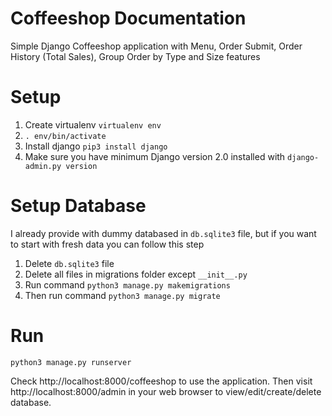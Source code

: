 Coffeeshop Documentation
========================

Simple Django Coffeeshop application with Menu, Order Submit, Order History (Total Sales), Group Order by Type and Size features

Setup
============

1. Create virtualenv `virtualenv env`
1. `. env/bin/activate`
1. Install django `pip3 install django`
1. Make sure you have minimum Django version 2.0 installed with `django-admin.py version`

Setup Database
==============

I already provide with dummy databased in `db.sqlite3` file, but if you want to start with fresh data you can follow this step

1. Delete `db.sqlite3` file
1. Delete all files in migrations folder except `__init__.py`
1. Run command `python3 manage.py makemigrations`
1. Then run command `python3 manage.py migrate`

Run
===

```
python3 manage.py runserver
```

Check http://localhost:8000/coffeeshop to use the application. Then visit http://localhost:8000/admin in your web browser to view/edit/create/delete database.